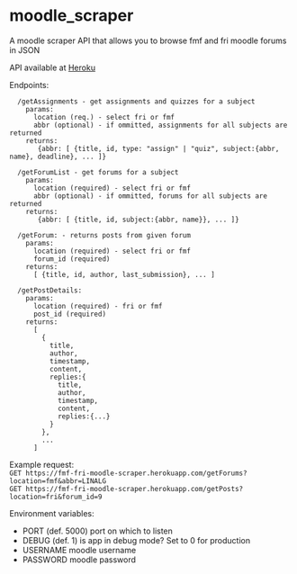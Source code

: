 # moodle_scraper
A moodle scraper API that allows you to browse fmf and fri moodle forums in JSON

API available at [Heroku](https://fmf-fri-moodle-scraper.herokuapp.com/)

Endpoints:
```
  /getAssignments - get assignments and quizzes for a subject
    params:
      location (req.) - select fri or fmf
      abbr (optional) - if ommitted, assignments for all subjects are returned
    returns:
       {abbr: [ {title, id, type: "assign" | "quiz", subject:{abbr, name}, deadline}, ... ]}

  /getForumList - get forums for a subject
    params:
      location (required) - select fri or fmf
      abbr (optional) - if ommitted, forums for all subjects are returned
    returns:
       {abbr: [ {title, id, subject:{abbr, name}}, ... ]}

  /getForum: - returns posts from given forum
    params:
      location (required) - select fri or fmf
      forum_id (required)
    returns:
      [ {title, id, author, last_submission}, ... ]

  /getPostDetails:
    params:
      location (required) - fri or fmf
      post_id (required)
    returns:
      [
        {
          title,
          author,
          timestamp,
          content,
          replies:{
            title,
            author,
            timestamp,
            content,
            replies:{...}
          }
        },
        ...
      ]
```

Example request:  
```GET https://fmf-fri-moodle-scraper.herokuapp.com/getForums?location=fmf&abbr=LINALG```  
```GET https://fmf-fri-moodle-scraper.herokuapp.com/getPosts?location=fri&forum_id=9```  

Environment variables:
* PORT (def. 5000) port on which to listen
* DEBUG (def. 1) is app in debug mode? Set to 0 for production
* USERNAME moodle username
* PASSWORD moodle password
